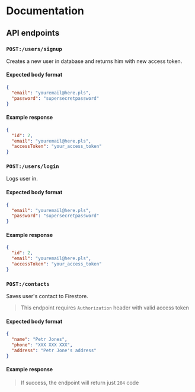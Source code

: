 # Documentation
## API endpoints
### `POST:/users/signup`
Creates a new user in database and returns him with new access token.

#### Expected body format
```json
{
  "email": "youremail@here.pls",
  "password": "supersecretpassword"
}
```

#### Example response
```json
{
  "id": 2,
  "email": "youremail@here.pls",
  "accessToken": "your_access_token"
}
```

### `POST:/users/login`
Logs user in.

#### Expected body format
```json
{
  "email": "youremail@here.pls",
  "password": "supersecretpassword"
}
```

#### Example response
```json
{
  "id": 2,
  "email": "youremail@here.pls",
  "accessToken": "your_access_token"
}
```

### `POST:/contacts`
Saves user's contact to Firestore.
> This endpoint requires `Authorization` header with valid access token
#### Expected body format
```json
{
  "name": "Petr Jones",
  "phone": "XXX XXX XXX",
  "address": "Petr Jone's address"
}
```

#### Example response
> If success, the endpoint will return just `204` code